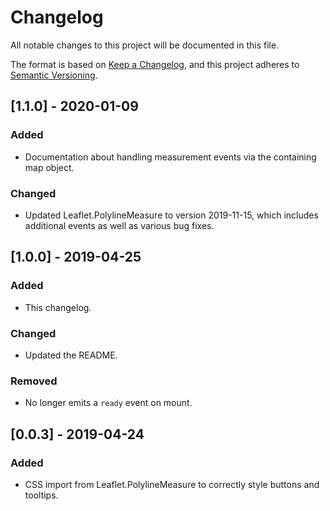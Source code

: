 # Changelog
All notable changes to this project will be documented in this file.

The format is based on [Keep a Changelog](https://keepachangelog.com/en/1.0.0/),
and this project adheres to [Semantic Versioning](https://semver.org/spec/v2.0.0.html).


## [1.1.0] - 2020-01-09

### Added
- Documentation about handling measurement events via the containing map object.

### Changed
- Updated Leaflet.PolylineMeasure to version 2019-11-15, which includes additional
events as well as various bug fixes.


## [1.0.0] - 2019-04-25

### Added
- This changelog.

### Changed
- Updated the README.

### Removed
- No longer emits a `ready` event on mount.


## [0.0.3] - 2019-04-24

### Added
- CSS import from Leaflet.PolylineMeasure to correctly style buttons and tooltips.